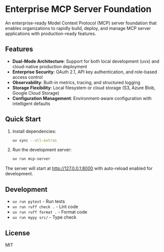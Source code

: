 # Enterprise MCP Server Foundation

An enterprise-ready Model Context Protocol (MCP) server foundation that enables organizations to rapidly build, deploy, and manage MCP server applications with production-ready features.

## Features

- **Dual-Mode Architecture**: Support for both local development (uvx) and cloud-native production deployment
- **Enterprise Security**: OAuth 2.1, API key authentication, and role-based access control
- **Observability**: Built-in metrics, tracing, and structured logging
- **Storage Flexibility**: Local filesystem or cloud storage (S3, Azure Blob, Google Cloud Storage)
- **Configuration Management**: Environment-aware configuration with intelligent defaults

## Quick Start

1. Install dependencies:
   ```bash
   uv sync --all-extras
   ```

2. Run the development server:
   ```bash
   uv run mcp-server
   ```

The server will start at http://127.0.0.1:8000 with auto-reload enabled for development.

## Development

- `uv run pytest` - Run tests
- `uv run ruff check .` - Lint code
- `uv run ruff format .` - Format code
- `uv run mypy src/` - Type check

## License

MIT
